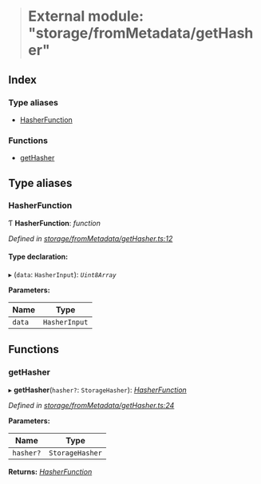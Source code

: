 > # External module: "storage/fromMetadata/getHasher"

## Index

### Type aliases

* [HasherFunction](_storage_frommetadata_gethasher_.md#hasherfunction)

### Functions

* [getHasher](_storage_frommetadata_gethasher_.md#gethasher)

## Type aliases

###  HasherFunction

Ƭ **HasherFunction**: *function*

*Defined in [storage/fromMetadata/getHasher.ts:12](https://github.com/polkadot-js/api/blob/51d589e/packages/api-metadata/src/storage/fromMetadata/getHasher.ts#L12)*

#### Type declaration:

▸ (`data`: `HasherInput`): *`Uint8Array`*

**Parameters:**

Name | Type |
------ | ------ |
`data` | `HasherInput` |

## Functions

###  getHasher

▸ **getHasher**(`hasher?`: `StorageHasher`): *[HasherFunction](_storage_frommetadata_gethasher_.md#hasherfunction)*

*Defined in [storage/fromMetadata/getHasher.ts:24](https://github.com/polkadot-js/api/blob/51d589e/packages/api-metadata/src/storage/fromMetadata/getHasher.ts#L24)*

**Parameters:**

Name | Type |
------ | ------ |
`hasher?` | `StorageHasher` |

**Returns:** *[HasherFunction](_storage_frommetadata_gethasher_.md#hasherfunction)*